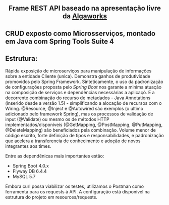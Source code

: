 
<h2 align="center">
	Frame REST API baseado na apresentação livre da <a href="http://www.algaworks.com">Algaworks</a>
</h2>

## CRUD exposto como Microsserviços, montado em Java com Spring Tools Suite 4

## Estrutura:
  Rápida exposição de microserviços para manipulação de informações sobre a entidade Cliente (unica).
  Demonstra ganhos de produtividade promovidos pelo Spring Framework. 
  Sinteticamente, o uso da padronização de configurações proposta pelo *Spring Boot* nos garante a minima atuação na composição de serviços e dependências necessárias a aplicaçõ. E a decorrente combinação do recurso de metadados - Java Annotations (inserido desde a versão 1.5) - simplificando a alocação de recursos com o Wiring. 
  @Resource, @Inject e @Autowired são exemplos (o ultimo adicionado pelo framework Spring), mas os processos de validação de input (@Validate) ou mesmo os de métodos HTTP implementados/disponíveis (@GetMapping, @PostMapping, @PutMapping, @DeleteMapping) são beneficiados pela combinação. 
  Volume menor de código escrito, forte definição de tipos e responsabilidades, e padronização que acelera a transferencia de conhecimento e adoção de novos integrantes aos times. 
  
Entre as dependênicas mais importantes estão: 
  - Spring Boot 4.0.x
  - Flyway DB 6.4.4
  - MySQL 5.7

Embora curl possa viabilizar os testes, utilizamos o Postman como ferramenta para os requests à API.
A configuração está disponivel na estrutura do projeto em resources/requests.


